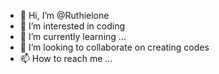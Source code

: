 - 👋 Hi, I’m @Ruthielone
- 👀 I’m interested in coding 
- 🌱 I’m currently learning ...
- 💞️ I’m looking to collaborate on creating codes
- 📫 How to reach me ...

<!---
Ruthielone/Ruthielone is a ✨ special ✨ repository because its `README.md` (this file) appears on your GitHub profile.
You can click the Preview link to take a look at your changes.
--->
